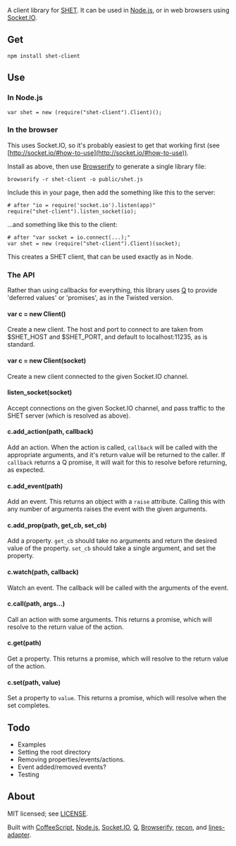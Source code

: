 A client library for [SHET](https://github.com/18sg/SHET). It can be used in
[Node.js](http://nodejs.org/), or in web browsers using
[Socket.IO](http://socket.io/).

## Get

	npm install shet-client

## Use
### In Node.js

	var shet = new (require("shet-client").Client)();

### In the browser

This uses Socket.IO, so it's probably easiest to get that working first (see
[http://socket.io/#how-to-use](http://socket.io/#how-to-use)).

Install as above, then use
[Browserify](https://github.com/substack/node-browserify) to generate a single
library file:

	browserify -r shet-client -o public/shet.js

Include this in your page, then add the something like this to the server:

	# after "io = require('socket.io').listen(app)"
	require("shet-client").listen_socket(io);

...and something like this to the client:

	# after "var socket = io.connect(...);"
	var shet = new (require("shet-client").Client)(socket);

This creates a SHET client, that can be used exactly as in Node.

### The API

Rather than using callbacks for everything, this library uses
[Q](https://github.com/kriskowal/q) to provide 'deferred values' or 'promises',
as in the Twisted version.

#### var c = new Client()

Create a new client. The host and port to connect to are taken from $SHET_HOST
and $SHET_PORT, and default to localhost:11235, as is standard.

#### var c = new Client(socket)

Create a new client connected to the given Socket.IO channel.

#### listen_socket(socket)

Accept connections on the given Socket.IO channel, and pass traffic to the SHET
server (which is resolved as above).

#### c.add_action(path, callback)

Add an action. When the action is called, `callback` will be called with the
appropriate arguments, and it's return value will be returned to the caller. If
`callback` returns a Q promise, it will wait for this to resolve before
returning, as expected.

#### c.add_event(path)

Add an event. This returns an object with a `raise` attribute. Calling this
with any number of arguments raises the event with the given arguments.

#### c.add_prop(path, get_cb, set_cb)

Add a property. `get_cb` should take no arguments and return the desired value
of the property. `set_cb` should take a single argument, and set the property.

#### c.watch(path, callback)

Watch an event. The callback will be called with the arguments of the event.

#### c.call(path, args...)

Call an action with some arguments. This returns a promise, which will resolve
to the return value of the action.

#### c.get(path)

Get a property. This returns a promise, which will resolve to the return value
of the action.

#### c.set(path, value)

Set a property to `value`. This returns a promise, which will resolve when the
set completes.

## Todo

- Examples
- Setting the root directory
- Removing properties/events/actions.
- Event added/removed events?
- Testing

## About

MIT licensed; see [LICENSE](https://github.com/18sg/shet-client.js/blob/master/LICENSE).

Built with [CoffeeScript](http://coffeescript.org/),
[Node.js](http://nodejs.org/), [Socket.IO](http://socket.io/),
[Q](https://github.com/kriskowal/q),
[Browserify](https://github.com/substack/node-browserify),
[recon](https://github.com/substack/node-recon), and
[lines-adapter](https://github.com/jonseymour/node-lines-adapter).

